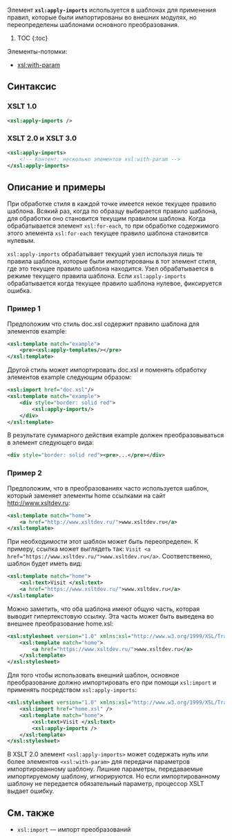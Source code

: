 Элемент **`xsl:apply-imports`** используется в шаблонах для применения правил, которые были импортированы во внешних модулях, но переопределены шаблонами основного преобразования.

1. TOC
{:toc}

Элементы-потомки:
* [xsl:with-param](/xslt/xsl:with-param)

## Синтаксис

### XSLT 1.0
```xml
<xsl:apply-imports />
```

### XSLT 2.0 и XSLT 3.0
```xml
<xsl:apply-imports>
    <!-- Контент: несколько элементов xsl:with-param -->
</xsl:apply-imports>
```

## Описание и примеры

При обработке стиля в каждой точке имеется некое текущее правило шаблона. Всякий раз, когда по образцу выбирается правило шаблона, для обработки оно становится текущим правилом шаблона. Когда обрабатывается элемент `xsl:for-each`, то при обработке содержимого этого элемента `xsl:for-each` текущее правило шаблона становится нулевым.

`xsl:apply-imports` обрабатывает текущий узел используя лишь те правила шаблона, которые были импортированы в тот элемент стиля, где это текущее правило шаблона находится. Узел обрабатывается в режиме текущего правила шаблона. Если `xsl:apply-imports` обрабатывается когда текущее правило шаблона нулевое, фиксируется ошибка.

### Пример 1

Предположим что стиль doc.xsl содержит правило шаблона для элементов example:

```xml
<xsl:template match="example">
    <pre><xsl:apply-templates/></pre>
</xsl:template>
```

Другой стиль может импортировать doc.xsl и поменять обработку элементов example следующим образом:

```xml
<xsl:import href="doc.xsl"/>
<xsl:template match="example">
    <div style="border: solid red">
        <xsl:apply-imports/>
    </div>
</xsl:template>
```

В результате суммарного действия example должен преобразовываться в элемент следующего вида:

```xml
<div style="border: solid red"><pre>...</pre></div>
```

### Пример 2

Предположим, что в преобразованиях часто используется шаблон, который заменяет элементы home ссылками на сайт http://www.xsltdev.ru:

```xml
<xsl:template match="home">
    <a href="http://www.xsltdev.ru/">www.xsltdev.ru</a>
</xsl:template>
```

При необходимости этот шаблон может быть переопределен. К примеру, ссылка может выглядеть так: `Visit <a href="https://www.xsltdev.ru/">www.xsltdev.ru</a>`. Соответственно, шаблон будет иметь вид:

```xml
<xsl:template match="home">
    <xsl:text>Visit </xsl:text>
    <a href="https://www.xsltdev.ru/">www.xsltdev.ru</a>
</xsl:template>
```

Можно заметить, что оба шаблона имеют общую часть, которая выводит гипертекстовую ссылку. Эта часть может быть выведена во внешнее преобразование home.xsl:

```xml
<xsl:stylesheet version="1.0" xmlns:xsl="http://www.w3.org/1999/XSL/Transform">
    <xsl:template match="home">
        <a href="https://www.xsltdev.ru/">www.xsltdev.ru</a>
    </xsl:template>
</xsl:stylesheet>
```

Для того чтобы использовать внешний шаблон, основное преобразование должно импортировать его при помощи `xsl:import` и применять посредством `xsl:apply-imports`:

```xml
<xsl:stylesheet version="1.0" xmlns:xsl="http://www.w3.org/1999/XSL/Transform">
    <xsl:import href="home.xsl" />
    <xsl:template match="home">
        <xsl:text>Visit </xsl:text>
        <xsl:apply-imports />
    </xsl:template>
</xsl:stylesheet>
```

В XSLT 2.0 элемент `<xsl:apply-imports>` может содержать нуль или более элементов `<xsl:with-param>` для передачи параметров импортированному шаблону. Лишние параметры, передаваемые импортируемому шаблону, игнорируются. Но если импортированному шаблону не передается обязательный параметр, процессор XSLT выдает ошибку.

## См. также
* `xsl:import` — импорт преобразований

